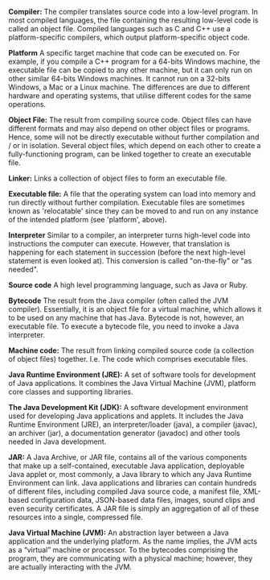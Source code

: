 **Compiler:** The compiler translates source code into a  low-level program.
In most compiled languages, the file containing the resulting low-level code is called an object file.  Compiled languages such as C and C++ use a platform-specific compilers, which output platform-specific object code.

**Platform** A specific target machine that code can be executed on. For example, if you compile a C++ program for a 64-bits Windows machine, the executable file can be copied to any other machine, but it can only run on other similar 64-bits Windows machines. It cannot run on a 32-bits Windows, a Mac or a Linux machine. The differences are due to different hardware and operating systems, that utilise different codes for the same operations.

**Object File:** The result from compiling source code. Object files can have different formats and may also depend on other object files or programs.  Hence, some will not be directly executable without further compilation and / or in isolation.  Several object files, which depend on each other to create a fully-functioning program, can be linked together to create an executable file.

**Linker:** Links a collection of object files to form an executable file.

**Executable file:** A file that the operating system can load into memory and run directly without further compilation.  Executable files are sometimes known as 'relocatable' since they can be moved to and run on any instance of the intended platform (see 'platform', above).

**Interpreter** Similar to a compiler, an interpreter turns high-level code into instructions the computer can execute.
However, that translation is happening for each statement in succession (before the next high-level statement is even looked at).
This conversion is called "on-the-fly" or "as needed".

**Source code** A high level programming language, such as Java or Ruby.

**Bytecode** The result from the Java compiler (often called the JVM compiler). Essentially, it is an object file for a virtual machine, which allows it to be used on any machine that has Java. Bytecode is not, however, an executable file.  To execute a bytecode file, you need to invoke a Java interpreter.

**Machine code:** The result from linking compiled source code (a collection of object files) together.  I.e. The code which comprises executable files.

**Java Runtime Environment (JRE):** A set of software tools for development of Java applications. It combines the Java Virtual Machine (JVM), platform core classes and supporting libraries.

**The Java Development Kit (JDK):** A software development environment used for developing Java applications and applets. It includes the Java Runtime Environment (JRE), an interpreter/loader (java), a compiler (javac), an archiver (jar), a documentation generator (javadoc) and other tools needed in Java development.

**JAR:** A Java Archive, or JAR file, contains all of the various components that make up a self-contained, executable Java application, deployable Java applet or, most commonly, a Java library to which any Java Runtime Environment can link. Java applications and libraries can contain hundreds of different files, including compiled Java source code, a manifest file, XML-based configuration data, JSON-based data files, images, sound clips and even security certificates. A JAR file is simply an aggregation of all of these resources into a single, compressed file.

**Java Virtual Machine (JVM):** An abstraction layer between a Java application and the underlying platform. As the name implies, the JVM acts as a “virtual” machine or processor. To the bytecodes comprising the program, they are communicating with a physical machine; however, they are actually interacting with the JVM.
